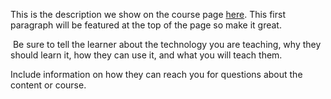 This is the description we show on the course page [here](https://lab.github.com/just-jeb/fed-cc-2021-04-jeb). This first paragraph will be featured at the top of the page so make it great.
​

​
Be sure to tell the learner about the technology you are teaching, why they should learn it, how they can use it, and what you will teach them.
​


Include information on how they can reach you for questions about the content or course. 